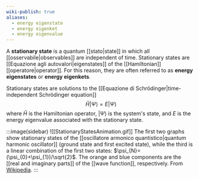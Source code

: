 ```yaml
---
wiki-publish: true
aliases:
  - energy eigenstate
  - energy eigenket
  - energy eigenvalue
---
```

A **stationary state** is a quantum [[stato|state]] in which all [[osservabile|observables]] are independent of time. Stationary states are [[Equazione agli autovalori|eigenstates]] of the [[Hamiltonian]] [[operatore|operator]]. For this reason, they are often referred to as **energy eigenstates** or **energy eigenkets**.

Stationary states are solutions to the [[Equazione di Schrödinger|time-independent Schrödinger equation]]
$$\hat{H}|\Psi\rangle=E |\Psi\rangle$$
where $\hat{H}$ is the Hamiltonian operator, $|\Psi\rangle$ is the system's state, and $E$ is the energy eigenvalue associated with the stationary state.

:::image(sidebar)
![[StationaryStatesAnimation.gif]]
The first two graphs show stationary states of the [[oscillatore armonico quantistico|quantum harmonic oscillator]] (ground state and first excited state), while the third is a linear combination of the first two states: $\psi_{N}=(\psi_{0}+\psi_{1})/\sqrt{2}$. The orange and blue components are the [[real and imaginary parts]] of the [[wave function]], respectively. From [Wikipedia](https://en.wikipedia.org/wiki/Stationary_state).
:::
